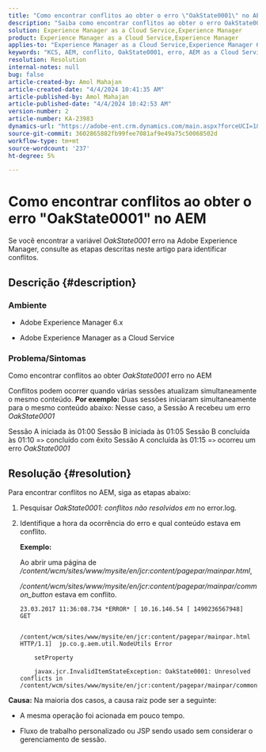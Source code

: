 ```yaml
---
title: "Como encontrar conflitos ao obter o erro \"OakState0001\" no AEM"
description: "Saiba como encontrar conflitos ao obter o erro OakState0001 no Adobe Experience Manager."
solution: Experience Manager as a Cloud Service,Experience Manager
product: Experience Manager as a Cloud Service,Experience Manager
applies-to: "Experience Manager as a Cloud Service,Experience Manager 6.5"
keywords: "KCS, AEM, conflito, OakState0001, erro, AEM as a Cloud Service"
resolution: Resolution
internal-notes: null
bug: false
article-created-by: Amol Mahajan
article-created-date: "4/4/2024 10:41:35 AM"
article-published-by: Amol Mahajan
article-published-date: "4/4/2024 10:42:53 AM"
version-number: 2
article-number: KA-23983
dynamics-url: "https://adobe-ent.crm.dynamics.com/main.aspx?forceUCI=1&pagetype=entityrecord&etn=knowledgearticle&id=4af493e6-6ff2-ee11-904c-6045bd006268"
source-git-commit: 3602865882fb99fee7081af9e49a75c50068502d
workflow-type: tm+mt
source-wordcount: '237'
ht-degree: 5%

---
```


# Como encontrar conflitos ao obter o erro &quot;OakState0001&quot; no AEM


Se você encontrar a variável *OakState0001* erro na Adobe Experience Manager, consulte as etapas descritas neste artigo para identificar conflitos.

## Descrição {#description}


### <b>Ambiente</b>

- Adobe Experience Manager 6.x


- Adobe Experience Manager as a Cloud Service




### <b>Problema/Sintomas</b>

Como encontrar conflitos ao obter *OakState0001* erro no AEM

Conflitos podem ocorrer quando várias sessões atualizam simultaneamente o mesmo conteúdo.
<b>Por exemplo:</b>
Duas sessões iniciaram simultaneamente para o mesmo conteúdo abaixo: Nesse caso, a Sessão A recebeu um erro *OakState0001*

Sessão A iniciada às 01:00 Sessão B iniciada às 01:05 Sessão B concluída às 01:10 =`>`  concluído com êxito Sessão A concluída às 01:15 =`>`  ocorreu um erro *OakState0001*


## Resolução {#resolution}


Para encontrar conflitos no AEM, siga as etapas abaixo:

1. Pesquisar *OakState0001: conflitos não resolvidos em* no error.log.


2. Identifique a hora da ocorrência do erro e qual conteúdo estava em conflito.

   <b>Exemplo:</b>



   Ao abrir uma página de */content/wcm/sites/www/mysite/en/jcr:content/pagepar/mainpar.html*,



   */content/wcm/sites/www/mysite/en/jcr:content/pagepar/mainpar/common_button* estava em conflito.


   ```
   23.03.2017 11:36:08.734 *ERROR* [ 10.16.146.54 [ 1490236567948]  GET
   
       /content/wcm/sites/www/mysite/en/jcr:content/pagepar/mainpar.html HTTP/1.1]  jp.co.g.aem.util.NodeUtils Error
   
       setProperty
   
       javax.jcr.InvalidItemStateException: OakState0001: Unresolved conflicts in /content/wcm/sites/www/mysite/en/jcr:content/pagepar/mainpar/common_button
   ```



<b>Causa:</b>
Na maioria dos casos, a causa raiz pode ser a seguinte:

- A mesma operação foi acionada em pouco tempo.


- Fluxo de trabalho personalizado ou JSP sendo usado sem considerar o gerenciamento de sessão.

